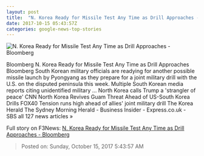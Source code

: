 ```yaml
---
layout: post
title:  "N. Korea Ready for Missile Test Any Time as Drill Approaches - Bloomberg"
date: 2017-10-15 05:43:57Z
categories: google-news-top-stories
---
```


![N. Korea Ready for Missile Test Any Time as Drill Approaches - Bloomberg](https://assets.bwbx.io/images/users/iqjWHBFdfxIU/iNpRO7qQAHOU/v0/1200x800.jpg)

Bloomberg N. Korea Ready for Missile Test Any Time as Drill Approaches Bloomberg South Korean military officials are readying for another possible missile launch by Pyongyang as they prepare for a joint military drill with the U.S. on the disputed peninsula this week. Multiple South Korean media reports citing unidentified military ... North Korea calls Trump a 'strangler of peace' CNN North Korea Revives Guam Threat Ahead of US-South Korea Drills FOX40 Tension runs high ahead of allies' joint military drill The Korea Herald The Sydney Morning Herald - Business Insider - Express.co.uk - SBS all 127 news articles »


Full story on F3News: [N. Korea Ready for Missile Test Any Time as Drill Approaches - Bloomberg](http://www.f3nws.com/n/tJuFVE)

> Posted on: Sunday, October 15, 2017 5:43:57 AM
